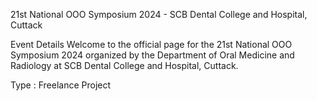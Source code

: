 
21st National OOO Symposium 2024 - SCB Dental College and Hospital, Cuttack

Event Details
Welcome to the official page for the 21st National OOO Symposium 2024 organized by the Department of Oral Medicine and Radiology at SCB Dental College and Hospital, Cuttack.

Type :
Freelance Project
